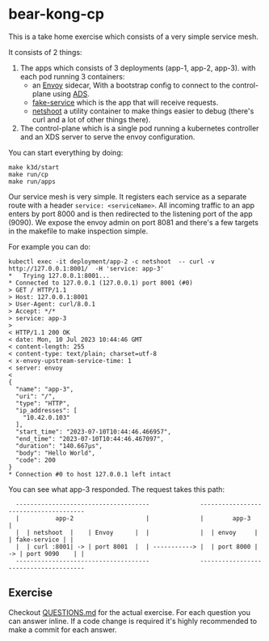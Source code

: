 # bear-kong-cp

This is a take home exercise which consists of a very simple service mesh.

It consists of 2 things:
1. The apps which consists of 3 deployments (app-1, app-2, app-3). with each pod running 3 containers:
    - an [Envoy](envoyproxy.io) sidecar, With a bootstrap config to connect to the control-plane using [ADS](https://www.envoyproxy.io/docs/envoy/latest/api-docs/xds_protocol#xds-protocol).
    - [fake-service](https://github.com/nicholasjackson/fake-service) which is the app that will receive requests.
    - [netshoot](https://github.com/nicolaka/netshoot) a utility container to make things easier to debug (there's curl and a lot of other things there).
2. The control-plane which is a single pod running a kubernetes controller and an XDS server to serve the envoy configuration.

You can start everything by doing:

```
make k3d/start
make run/cp
make run/apps
```

Our service mesh is very simple. It registers each service as a separate route with a header `service: <serviceName>`.
All incoming traffic to an app enters by port 8000 and is then redirected to the listening port of the app (9090).
We expose the envoy admin on port 8081 and there's a few targets in the makefile to make inspection simple.

For example you can do:
```
kubectl exec -it deployment/app-2 -c netshoot  -- curl -v http://127.0.0.1:8001/  -H 'service: app-3'
*   Trying 127.0.0.1:8001...
* Connected to 127.0.0.1 (127.0.0.1) port 8001 (#0)
> GET / HTTP/1.1
> Host: 127.0.0.1:8001
> User-Agent: curl/8.0.1
> Accept: */*
> service: app-3
>
< HTTP/1.1 200 OK
< date: Mon, 10 Jul 2023 10:44:46 GMT
< content-length: 255
< content-type: text/plain; charset=utf-8
< x-envoy-upstream-service-time: 1
< server: envoy
<
{
  "name": "app-3",
  "uri": "/",
  "type": "HTTP",
  "ip_addresses": [
    "10.42.0.103"
  ],
  "start_time": "2023-07-10T10:44:46.466957",
  "end_time": "2023-07-10T10:44:46.467097",
  "duration": "140.667µs",
  "body": "Hello World",
  "code": 200
}
* Connection #0 to host 127.0.0.1 left intact
```

You can see what app-3 responded.
The request takes this path:

```
  -------------------------------------              --------------------------------------
  |          app-2                    |              |        app-3                       |
  |  | netshoot  |    | Envoy      |  |              |  | envoy     |    | fake-service | |
  |  | curl :8001| -> | port 8001  |  | -----------> |  | port 8000 | -> | port 9090    | |
  -------------------------------------              --------------------------------------
```

## Exercise

Checkout [QUESTIONS.md](QUESTIONS.md) for the actual exercise.
For each question you can answer inline. If a code change is required it's highly recommended to make a commit for each answer. 
